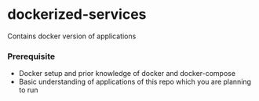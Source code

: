 # dockerized-services #

Contains docker version of applications

### Prerequisite 
* Docker setup and prior knowledge of docker and docker-compose
* Basic understanding of applications of this repo which you are planning to run
